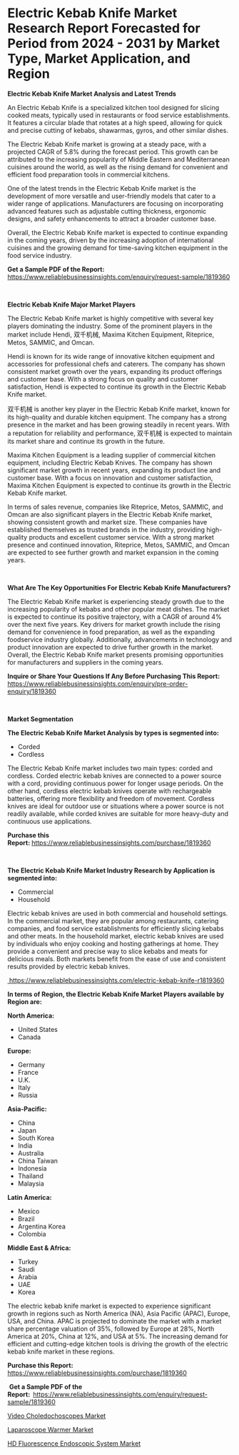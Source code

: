 <p><h1>Electric Kebab Knife Market Research Report Forecasted for Period from 2024 -  2031 by Market Type, Market Application, and Region</h1></p><p><strong>Electric Kebab Knife Market Analysis and Latest Trends</strong></p>
<p><p>An Electric Kebab Knife is a specialized kitchen tool designed for slicing cooked meats, typically used in restaurants or food service establishments. It features a circular blade that rotates at a high speed, allowing for quick and precise cutting of kebabs, shawarmas, gyros, and other similar dishes.</p><p>The Electric Kebab Knife market is growing at a steady pace, with a projected CAGR of 5.8% during the forecast period. This growth can be attributed to the increasing popularity of Middle Eastern and Mediterranean cuisines around the world, as well as the rising demand for convenient and efficient food preparation tools in commercial kitchens.</p><p>One of the latest trends in the Electric Kebab Knife market is the development of more versatile and user-friendly models that cater to a wider range of applications. Manufacturers are focusing on incorporating advanced features such as adjustable cutting thickness, ergonomic designs, and safety enhancements to attract a broader customer base.</p><p>Overall, the Electric Kebab Knife market is expected to continue expanding in the coming years, driven by the increasing adoption of international cuisines and the growing demand for time-saving kitchen equipment in the food service industry.</p></p>
<p><strong>Get a Sample PDF of the Report:&nbsp;</strong> <a href="https://www.reliablebusinessinsights.com/enquiry/request-sample/1819360">https://www.reliablebusinessinsights.com/enquiry/request-sample/1819360</a></p>
<p>&nbsp;</p>
<p><strong>Electric Kebab Knife Major Market Players</strong></p>
<p><p>The Electric Kebab Knife market is highly competitive with several key players dominating the industry. Some of the prominent players in the market include Hendi, 双千机械, Maxima Kitchen Equipment, Riteprice, Metos, SAMMIC, and Omcan.</p><p>Hendi is known for its wide range of innovative kitchen equipment and accessories for professional chefs and caterers. The company has shown consistent market growth over the years, expanding its product offerings and customer base. With a strong focus on quality and customer satisfaction, Hendi is expected to continue its growth in the Electric Kebab Knife market.</p><p>双千机械 is another key player in the Electric Kebab Knife market, known for its high-quality and durable kitchen equipment. The company has a strong presence in the market and has been growing steadily in recent years. With a reputation for reliability and performance, 双千机械 is expected to maintain its market share and continue its growth in the future.</p><p>Maxima Kitchen Equipment is a leading supplier of commercial kitchen equipment, including Electric Kebab Knives. The company has shown significant market growth in recent years, expanding its product line and customer base. With a focus on innovation and customer satisfaction, Maxima Kitchen Equipment is expected to continue its growth in the Electric Kebab Knife market.</p><p>In terms of sales revenue, companies like Riteprice, Metos, SAMMIC, and Omcan are also significant players in the Electric Kebab Knife market, showing consistent growth and market size. These companies have established themselves as trusted brands in the industry, providing high-quality products and excellent customer service. With a strong market presence and continued innovation, Riteprice, Metos, SAMMIC, and Omcan are expected to see further growth and market expansion in the coming years.</p></p>
<p>&nbsp;</p>
<p><strong>What Are The Key Opportunities For Electric Kebab Knife Manufacturers?</strong></p>
<p><p>The Electric Kebab Knife market is experiencing steady growth due to the increasing popularity of kebabs and other popular meat dishes. The market is expected to continue its positive trajectory, with a CAGR of around 4% over the next five years. Key drivers for market growth include the rising demand for convenience in food preparation, as well as the expanding foodservice industry globally. Additionally, advancements in technology and product innovation are expected to drive further growth in the market. Overall, the Electric Kebab Knife market presents promising opportunities for manufacturers and suppliers in the coming years.</p></p>
<p><strong>Inquire or Share Your Questions If Any Before Purchasing This Report:</strong> <a href="https://www.reliablebusinessinsights.com/enquiry/pre-order-enquiry/1819360">https://www.reliablebusinessinsights.com/enquiry/pre-order-enquiry/1819360</a></p>
<p>&nbsp;</p>
<p><strong>Market Segmentation</strong></p>
<p><strong>The Electric Kebab Knife Market Analysis by types is segmented into:</strong></p>
<p><ul><li>Corded</li><li>Cordless</li></ul></p>
<p><p>The Electric Kebab Knife market includes two main types: corded and cordless. Corded electric kebab knives are connected to a power source with a cord, providing continuous power for longer usage periods. On the other hand, cordless electric kebab knives operate with rechargeable batteries, offering more flexibility and freedom of movement. Cordless knives are ideal for outdoor use or situations where a power source is not readily available, while corded knives are suitable for more heavy-duty and continuous use applications.</p></p>
<p><strong>Purchase this Report:&nbsp;</strong><a href="https://www.reliablebusinessinsights.com/purchase/1819360">https://www.reliablebusinessinsights.com/purchase/1819360</a></p>
<p>&nbsp;</p>
<p><strong>The Electric Kebab Knife Market Industry Research by Application is segmented into:</strong></p>
<p><ul><li>Commercial</li><li>Household</li></ul></p>
<p><p>Electric kebab knives are used in both commercial and household settings. In the commercial market, they are popular among restaurants, catering companies, and food service establishments for efficiently slicing kebabs and other meats. In the household market, electric kebab knives are used by individuals who enjoy cooking and hosting gatherings at home. They provide a convenient and precise way to slice kebabs and meats for delicious meals. Both markets benefit from the ease of use and consistent results provided by electric kebab knives.</p></p>
<p><a href="https://www.reliablebusinessinsights.com/electric-kebab-knife-r1819360">&nbsp;https://www.reliablebusinessinsights.com/electric-kebab-knife-r1819360</a></p>
<p><strong>In terms of Region, the Electric Kebab Knife Market Players available by Region are:</strong></p>
<p>
    <p> <strong> North America: </strong>
        <ul>
            <li>United States</li>
            <li>Canada</li>
        </ul>
        </p> 
    <p> <strong> Europe: </strong>
        <ul>
            <li>Germany</li>
            <li>France</li>
            <li>U.K.</li>
            <li>Italy</li>
            <li>Russia</li>
        </ul>
        </p> 
    <p> <strong> Asia-Pacific: </strong>
        <ul>
            <li>China</li>
            <li>Japan</li>
            <li>South Korea</li>
            <li>India</li>
            <li>Australia</li>
            <li>China Taiwan</li>
            <li>Indonesia</li>
            <li>Thailand</li>
            <li>Malaysia</li>
        </ul>
        </p> 
    <p> <strong> Latin America: </strong>
        <ul>
            <li>Mexico</li>
            <li>Brazil</li>
            <li>Argentina Korea</li>
            <li>Colombia</li>
        </ul>
        </p> 
    <p> <strong> Middle East & Africa: </strong>
        <ul>
            <li>Turkey</li>
            <li>Saudi</li>
            <li>Arabia</li>
            <li>UAE</li>
            <li>Korea</li>
        </ul>
    </p>
    </p>
<p><p>The electric kebab knife market is expected to experience significant growth in regions such as North America (NA), Asia Pacific (APAC), Europe, USA, and China. APAC is projected to dominate the market with a market share percentage valuation of 35%, followed by Europe at 28%, North America at 20%, China at 12%, and USA at 5%. The increasing demand for efficient and cutting-edge kitchen tools is driving the growth of the electric kebab knife market in these regions.</p></p>
<p><strong>Purchase this Report: </strong><a href="https://www.reliablebusinessinsights.com/purchase/1819360">https://www.reliablebusinessinsights.com/purchase/1819360</a></p>
<p>&nbsp;<strong>Get a Sample PDF of the Report:&nbsp;&nbsp;</strong><a href="https://www.reliablebusinessinsights.com/enquiry/request-sample/1819360">https://www.reliablebusinessinsights.com/enquiry/request-sample/1819360</a></p>
<p><strong></strong></p>
<p><p><a href="https://github.com/RoccoManning/Market-Research-Report-List-6/blob/main/video-choledochoscopes-market.md">Video Choledochoscopes Market</a></p><p><a href="https://github.com/jadenRaynor/Market-Research-Report-List-1/blob/main/laparoscope-warmer-market.md">Laparoscope Warmer Market</a></p><p><a href="https://github.com/ranaacryptoaddmin/Market-Research-Report-List-1/blob/main/hd-fluorescence-endoscopic-system-market.md">HD Fluorescence Endoscopic System Market</a></p></p>